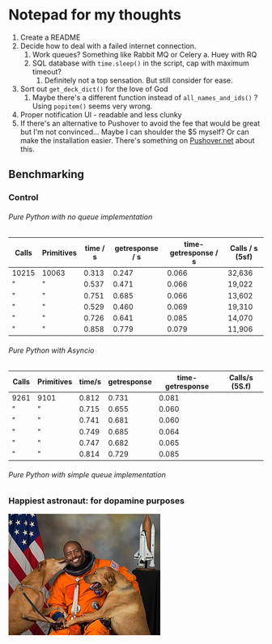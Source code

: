 # Notepad for my thoughts

1. Create a README
2. Decide how to deal with a failed internet connection.
    1. Work queues? Something like Rabbit MQ or Celery
        a. Huey with RQ
    2. SQL database with ```time.sleep()``` in the script, cap with maximum timeout?
        1. Definitely not a top sensation. But still consider for ease.
3. Sort out ```get_deck_dict()``` for the love of God
    1. Maybe there's a different function instead of ```all_names_and_ids()``` ? Using ```popitem()``` seems very wrong.
4. Proper notification UI - readable and less clunky
5. If there's an alternative to Pushover to avoid the fee that would be great but I'm not convinced... Maybe I can shoulder the $5 myself? Or can make the installation easier. There's something on [Pushover.net](https://support.pushover.net/i37-including-an-open-source-application-s-api-token-in-its-source-code) about this.

## Benchmarking

### Control

###### Pure Python with no queue implementation

| Calls | Primitives | time / s | getresponse / s | time-getresponse / s | Calls / s (5sf) |
|-------|------------|--------|-------------|------------------|----------------|
| 10215 | 10063      | 0.313  | 0.247       | 0.066            | 32,636         |
| "     | "          | 0.537  | 0.471       | 0.066            | 19,022         |
| "     | "          | 0.751  | 0.685       | 0.066            | 13,602         |
| "     | "          | 0.529  | 0.460       | 0.069            | 19,310         |
| "     | "          | 0.726  | 0.641       | 0.085            | 14,070         |
| "     | "          | 0.858  | 0.779       | 0.079            | 11,906         |

###### Pure Python with Asyncio

| Calls | Primitives | time/s | getresponse | time-getresponse | Calls/s (5S.f) |
|-------|------------|--------|-------------|------------------|----------------|
| 9261  | 9101       | 0.812  | 0.731       | 0.081            |                |
| "     | "          | 0.715  | 0.655       | 0.060            |                |
| "     | "          | 0.741  | 0.681       | 0.060            |                |
| "     | "          | 0.749  | 0.685       | 0.064            |                |
| "     | "          | 0.747  | 0.682       | 0.065            |                |
| "     | "          | 0.814  | 0.729       | 0.085            |                |

###### Pure Python with simple queue implementation

### Happiest astronaut:  for dopamine purposes

![Happiest Astronaut](/happy%20astronaut.jpg)
